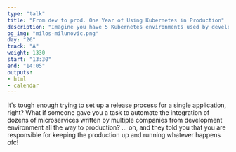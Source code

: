 ```yaml
---
type: "talk"
title: "From dev to prod. One Year of Using Kubernetes in Production"
description: "Imagine you have 5 Kubernetes environments used by developers from multiple companies and users alike."
og_img: "milos-milunovic.png"
day: "26"
track: "A"
weight: 1330
start: "13:30"
end: "14:05"
outputs:
- html
- calendar
---
```


It's tough enough trying to set up a release process for a single application, right?  What if someone gave you a task to automate the integration of dozens of microservices written by multiple companies from development environment all the way to production?  ... oh, and they told you that you are responsible for keeping the production up and running whatever happens ofc!

<!--
Imagine you have 5 Kubernetes environments used by developers from multiple companies and users alike.
How would you handle releases? How to aggregate logs? Which monitoring tools to use and how to setup your monitoring? How to give access to developers to debug their applications without endangering security? How to manage configurations of different environments without much added complexity? How to be invisible for users and developers but still satisfy both user groups of your environments? How to do security and QA?
In this talk I will share some of the knowledge and experiences we have acquired while running Kubernetes in production.
Topics that will be covered:
Release management with Helm, logging with EFK stack, monitoring setup, tracing guidelines and tools, security scans, cluster backups and restore procedures, managing databases within your cluster ...
-->
